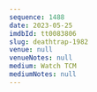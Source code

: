 ```yaml
---
sequence: 1488
date: 2023-05-25
imdbId: tt0083806
slug: deathtrap-1982
venue: null
venueNotes: null
medium: Watch TCM
mediumNotes: null
---
```

